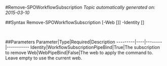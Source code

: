#Remove-SPOWorkflowSubscription
*Topic automatically generated on: 2015-03-10*


##Syntax
    Remove-SPOWorkflowSubscription [-Web [<WebPipeBind>]] -Identity [<WorkflowSubscriptionPipeBind>]

&nbsp;

##Parameters
Parameter|Type|Required|Description
---------|----|--------|-----------
Identity|WorkflowSubscriptionPipeBind|True|The subscription to remove
Web|WebPipeBind|False|The web to apply the command to. Leave empty to use the current web.
